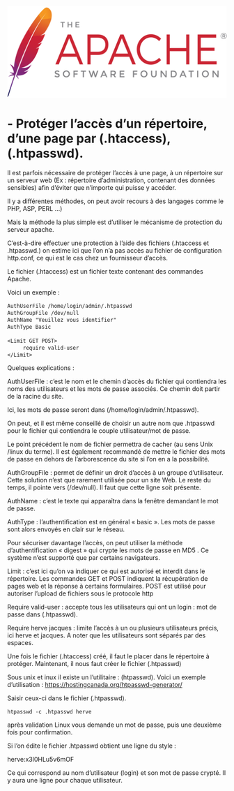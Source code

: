 ![Apache_logo](./images/Apache_logo.png)

# - Protéger l’accès d’un répertoire, d’une page par (.htaccess), (.htpasswd).
 
Il est parfois nécessaire de protéger l’accès à une page, à un répertoire sur un serveur web (Ex : répertoire d’administration, contenant des données sensibles) afin d’éviter que n’importe qui puisse y accéder.

Il y a différentes méthodes, on peut avoir recours à des langages comme le PHP, ASP, PERL …)

Mais la méthode la plus simple est d’utiliser le mécanisme de protection du serveur apache.

C’est-à-dire effectuer une protection à l’aide des fichiers (.htaccess et .htpasswd.) on estime ici que l’on n’a pas accès au fichier de configuration http.conf, ce qui est le cas chez un fournisseur d’accès.

Le fichier (.htaccess) est un fichier texte contenant des commandes Apache.

Voici un exemple :
```
AuthUserFile /home/login/admin/.htpasswd
AuthGroupFile /dev/null
AuthName "Veuillez vous identifier"
AuthType Basic

<Limit GET POST>
     require valid-user
</Limit>
```
Quelques explications :

AuthUserFile : c’est le nom et le chemin d’accès du fichier qui contiendra les noms des utilisateurs et les mots de passe associés. Ce chemin doit partir de la racine du site.

Ici, les mots de passe seront dans (/home/login/admin/.htpasswd).

On peut, et il est même conseillé de choisir un autre nom que .htpasswd pour le fichier qui contiendra le couple utilisateur/mot de passe.

Le point précédent le nom de fichier permettra de cacher (au sens Unix /linux du terme).
Il est également recommandé de mettre le fichier des mots de passe en dehors de l’arborescence du site si l’on en a la possibilité.

AuthGroupFile : permet de définir un droit d’accès à un groupe d’utilisateur.
Cette solution n’est que rarement utilisée pour un site Web.
Le reste du temps, il pointe vers (/dev/null). Il faut que cette ligne soit présente.

AuthName : c’est le texte qui apparaîtra dans la fenêtre demandant le mot de passe.

AuthType : l’authentification est en général « basic ». Les mots de passe sont alors envoyés en clair sur le réseau.

Pour sécuriser davantage l’accès, on peut utiliser la méthode d’authentification « digest » qui crypte les mots de passe en MD5 . Ce système n’est supporté que par certains navigateurs.

Limit : c’est ici qu’on va indiquer ce qui est autorisé et interdit dans le répertoire.
Les commandes GET et POST indiquent la récupération de pages web et la réponse à certains formulaires. POST est utilisé pour autoriser l’upload de fichiers sous le protocole http

Require valid-user : accepte tous les utilisateurs qui ont un login : mot de passe dans (.htpasswd).

Require herve jacques : limite l’accès à un ou plusieurs utilisateurs précis, ici herve et jacques. A noter que les utilisateurs sont séparés par des espaces.

Une fois le fichier (.htaccess) créé, il faut le placer dans le répertoire à protéger. Maintenant, il nous faut créer le fichier (.htpasswd)

Sous unix et inux il existe un l’utilitaire : (htpasswd). Voici un exemple d’utilisation :
https://hostingcanada.org/htpasswd-generator/

Saisir ceux-ci dans le fichier (.htpasswd).

```
htpasswd -c .htpasswd herve
```
après validation Linux vous demande un mot de passe, puis une deuxième fois pour confirmation.

Si l’on édite le fichier .htpasswd obtient une ligne du style :

herve:x3l0HLu5v6mOF

Ce qui correspond au nom d’utilisateur (login) et son mot de passe crypté. Il y aura une ligne pour chaque utilisateur.
